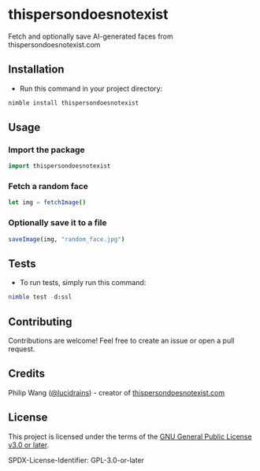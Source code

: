 # thispersondoesnotexist

Fetch and optionally save AI-generated faces from thispersondoesnotexist.com

## Installation

- Run this command in your project directory:

```bash
nimble install thispersondoesnotexist
```

## Usage

### Import the package

```nim
import thispersondoesnotexist
```

### Fetch a random face

```nim
let img = fetchImage()
```

### Optionally save it to a file

```nim
saveImage(img, "random_face.jpg")
```

## Tests

- To run tests, simply run this command:

```nim
nimble test -d:ssl
```

## Contributing

Contributions are welcome! Feel free to create an issue or open a pull request.

## Credits

Philip Wang ([@lucidrains](https://github.com/lucidrains)) - creator of [thispersondoesnotexist.com](https://thispersondoesnotexist.com)

## License

This project is licensed under the terms of the [GNU General Public License v3.0 or later](https://www.gnu.org/licenses/gpl-3.0.html).

SPDX-License-Identifier: GPL-3.0-or-later
